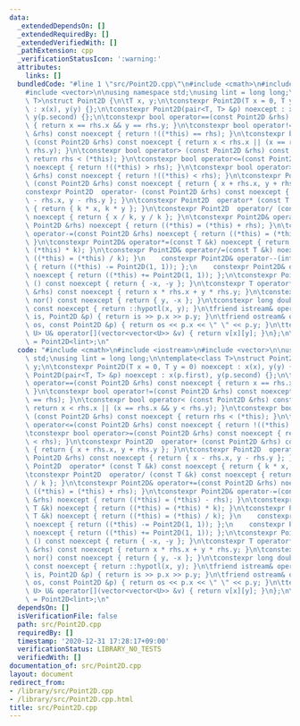 ```yaml
---
data:
  _extendedDependsOn: []
  _extendedRequiredBy: []
  _extendedVerifiedWith: []
  _pathExtension: cpp
  _verificationStatusIcon: ':warning:'
  attributes:
    links: []
  bundledCode: "#line 1 \"src/Point2D.cpp\"\n#include <cmath>\n#include <iostream>\n\
    #include <vector>\n\nusing namespace std;\nusing lint = long long;\n\ntemplate<class\
    \ T>\nstruct Point2D {\n\tT x, y;\n\tconstexpr Point2D(T x = 0, T y = 0) noexcept\
    \ : x(x), y(y) {};\n\tconstexpr Point2D(pair<T, T> &p) noexcept : x(p.first),\
    \ y(p.second) {};\n\tconstexpr bool operator==(const Point2D &rhs) const noexcept\
    \ { return x == rhs.x && y == rhs.y; }\n\tconstexpr bool operator!=(const Point2D\
    \ &rhs) const noexcept { return !((*this) == rhs); }\n\tconstexpr bool operator<\
    \ (const Point2D &rhs) const noexcept { return x < rhs.x || (x == rhs.x && y <\
    \ rhs.y); }\n\tconstexpr bool operator> (const Point2D &rhs) const noexcept {\
    \ return rhs < (*this); }\n\tconstexpr bool operator<=(const Point2D &rhs) const\
    \ noexcept { return !((*this) > rhs); }\n\tconstexpr bool operator>=(const Point2D\
    \ &rhs) const noexcept { return !((*this) < rhs); }\n\tconstexpr Point2D  operator+\
    \ (const Point2D &rhs) const noexcept { return { x + rhs.x, y + rhs.y }; }\n\t\
    constexpr Point2D  operator- (const Point2D &rhs) const noexcept { return { x\
    \ - rhs.x, y - rhs.y }; }\n\tconstexpr Point2D  operator* (const T &k) const noexcept\
    \ { return { k * x, k * y }; }\n\tconstexpr Point2D  operator/ (const T &k) const\
    \ noexcept { return { x / k, y / k }; }\n\tconstexpr Point2D& operator+=(const\
    \ Point2D &rhs) noexcept { return ((*this) = (*this) + rhs); }\n\tconstexpr Point2D&\
    \ operator-=(const Point2D &rhs) noexcept { return ((*this) = (*this) - rhs);\
    \ }\n\tconstexpr Point2D& operator*=(const T &k) noexcept { return ((*this) =\
    \ (*this) * k); }\n\tconstexpr Point2D& operator/=(const T &k) noexcept { return\
    \ ((*this) = (*this) / k); }\n    constexpr Point2D& operator--(int) noexcept\
    \ { return ((*this) -= Point2D(1, 1)); };\n    constexpr Point2D& operator++(int)\
    \ noexcept { return ((*this) += Point2D(1, 1)); };\n\tconstexpr Point2D  operator-\
    \ () const noexcept { return { -x, -y }; }\n\tconstexpr T operator* (const Point2D\
    \ &rhs) const noexcept { return x * rhs.x + y * rhs.y; }\n\tconstexpr Point2D\
    \ nor() const noexcept { return { y, -x }; }\n\tconstexpr long double hypot()\
    \ const noexcept { return ::hypotl(x, y); }\n\tfriend istream& operator>>(istream&\
    \ is, Point2D &p) { return is >> p.x >> p.y; }\n\tfriend ostream& operator<<(ostream&\
    \ os, const Point2D &p) { return os << p.x << \" \" << p.y; }\n\ttemplate<class\
    \ U> U& operator[](vector<vector<U>> &v) { return v[x][y]; }\n};\n\nusing pnt\
    \ = Point2D<lint>;\n"
  code: "#include <cmath>\n#include <iostream>\n#include <vector>\n\nusing namespace\
    \ std;\nusing lint = long long;\n\ntemplate<class T>\nstruct Point2D {\n\tT x,\
    \ y;\n\tconstexpr Point2D(T x = 0, T y = 0) noexcept : x(x), y(y) {};\n\tconstexpr\
    \ Point2D(pair<T, T> &p) noexcept : x(p.first), y(p.second) {};\n\tconstexpr bool\
    \ operator==(const Point2D &rhs) const noexcept { return x == rhs.x && y == rhs.y;\
    \ }\n\tconstexpr bool operator!=(const Point2D &rhs) const noexcept { return !((*this)\
    \ == rhs); }\n\tconstexpr bool operator< (const Point2D &rhs) const noexcept {\
    \ return x < rhs.x || (x == rhs.x && y < rhs.y); }\n\tconstexpr bool operator>\
    \ (const Point2D &rhs) const noexcept { return rhs < (*this); }\n\tconstexpr bool\
    \ operator<=(const Point2D &rhs) const noexcept { return !((*this) > rhs); }\n\
    \tconstexpr bool operator>=(const Point2D &rhs) const noexcept { return !((*this)\
    \ < rhs); }\n\tconstexpr Point2D  operator+ (const Point2D &rhs) const noexcept\
    \ { return { x + rhs.x, y + rhs.y }; }\n\tconstexpr Point2D  operator- (const\
    \ Point2D &rhs) const noexcept { return { x - rhs.x, y - rhs.y }; }\n\tconstexpr\
    \ Point2D  operator* (const T &k) const noexcept { return { k * x, k * y }; }\n\
    \tconstexpr Point2D  operator/ (const T &k) const noexcept { return { x / k, y\
    \ / k }; }\n\tconstexpr Point2D& operator+=(const Point2D &rhs) noexcept { return\
    \ ((*this) = (*this) + rhs); }\n\tconstexpr Point2D& operator-=(const Point2D\
    \ &rhs) noexcept { return ((*this) = (*this) - rhs); }\n\tconstexpr Point2D& operator*=(const\
    \ T &k) noexcept { return ((*this) = (*this) * k); }\n\tconstexpr Point2D& operator/=(const\
    \ T &k) noexcept { return ((*this) = (*this) / k); }\n    constexpr Point2D& operator--(int)\
    \ noexcept { return ((*this) -= Point2D(1, 1)); };\n    constexpr Point2D& operator++(int)\
    \ noexcept { return ((*this) += Point2D(1, 1)); };\n\tconstexpr Point2D  operator-\
    \ () const noexcept { return { -x, -y }; }\n\tconstexpr T operator* (const Point2D\
    \ &rhs) const noexcept { return x * rhs.x + y * rhs.y; }\n\tconstexpr Point2D\
    \ nor() const noexcept { return { y, -x }; }\n\tconstexpr long double hypot()\
    \ const noexcept { return ::hypotl(x, y); }\n\tfriend istream& operator>>(istream&\
    \ is, Point2D &p) { return is >> p.x >> p.y; }\n\tfriend ostream& operator<<(ostream&\
    \ os, const Point2D &p) { return os << p.x << \" \" << p.y; }\n\ttemplate<class\
    \ U> U& operator[](vector<vector<U>> &v) { return v[x][y]; }\n};\n\nusing pnt\
    \ = Point2D<lint>;\n"
  dependsOn: []
  isVerificationFile: false
  path: src/Point2D.cpp
  requiredBy: []
  timestamp: '2020-12-31 17:28:17+09:00'
  verificationStatus: LIBRARY_NO_TESTS
  verifiedWith: []
documentation_of: src/Point2D.cpp
layout: document
redirect_from:
- /library/src/Point2D.cpp
- /library/src/Point2D.cpp.html
title: src/Point2D.cpp
---
```

